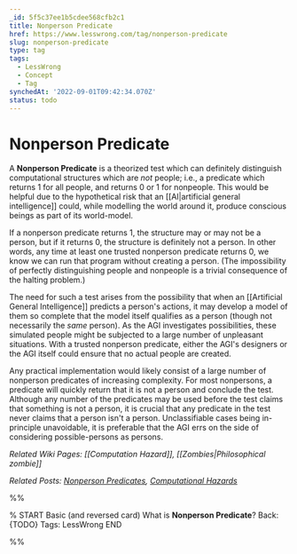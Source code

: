 ```yaml
---
_id: 5f5c37ee1b5cdee568cfb2c1
title: Nonperson Predicate
href: https://www.lesswrong.com/tag/nonperson-predicate
slug: nonperson-predicate
type: tag
tags:
  - LessWrong
  - Concept
  - Tag
synchedAt: '2022-09-01T09:42:34.070Z'
status: todo
---
```


# Nonperson Predicate

A **Nonperson Predicate** is a theorized test which can definitely distinguish computational structures which are *not* people; i.e., a predicate which returns 1 for all people, and returns 0 or 1 for nonpeople. This would be helpful due to the hypothetical risk that an [[AI|artificial general intelligence]] could, while modelling the world around it, produce conscious beings as part of its world-model.

If a nonperson predicate returns 1, the structure may or may not be a person, but if it returns 0, the structure is definitely not a person. In other words, any time at least one trusted nonperson predicate returns 0, we know we can run that program without creating a person. (The impossibility of perfectly distinguishing people and nonpeople is a trivial consequence of the halting problem.)

The need for such a test arises from the possibility that when an [[Artificial General Intelligence]] predicts a person's actions, it may develop a model of them so complete that the model itself qualifies as a person (though not necessarily the *same* person). As the AGI investigates possibilities, these simulated people might be subjected to a large number of unpleasant situations. With a trusted nonperson predicate, either the AGI's designers or the AGI itself could ensure that no actual people are created.

Any practical implementation would likely consist of a large number of nonperson predicates of increasing complexity. For most nonpersons, a predicate will quickly return that it is not a person and conclude the test. Although any number of the predicates may be used before the test claims that something is not a person, it is crucial that any predicate in the test never claims that a person isn't a person. Unclassifiable cases being in-principle unavoidable, it is preferable that the AGI errs on the side of considering possible-persons as persons.

*Related Wiki Pages: [[Computation Hazard]], [[Zombies|Philosophical zombie]]*

*Related Posts: [Nonperson Predicates](http://lesswrong.com/lw/x4/nonperson_predicates/), [Computational Hazards](http://lesswrong.com/lw/d2f/computation_hazards/)*


%%

% START
Basic (and reversed card)
What is **Nonperson Predicate**?
Back: {TODO}
Tags: LessWrong
END
<!--ID: 1663156987054-->


%%
	
